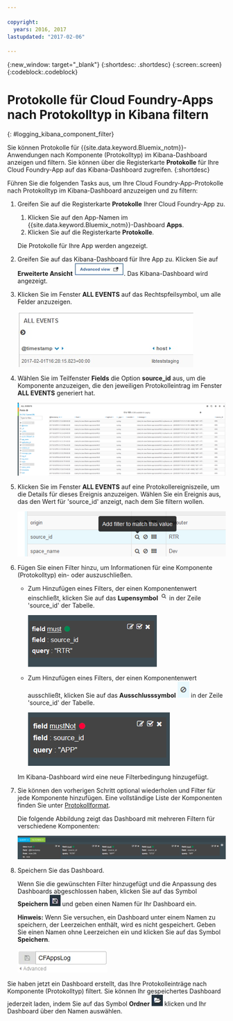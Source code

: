 ```yaml
---

copyright:
  years: 2016, 2017
lastupdated: "2017-02-06"

---
```


<!-- Common attributes used in the template are defined as follows: -->
{:new_window: target="_blank"}
{:shortdesc: .shortdesc}
{:screen:.screen}
{:codeblock:.codeblock}

# Protokolle für Cloud Foundry-Apps nach Protokolltyp in Kibana filtern
<!-- for example, Uploading your data -->
{: #logging_kibana_component_filter}
<!-- Provide an appropriate ID above -->

Sie können Protokolle für {{site.data.keyword.Bluemix_notm}}-Anwendungen nach Komponente (Protokolltyp) im Kibana-Dashboard anzeigen und filtern. Sie können über die Registerkarte **Protokolle** für Ihre Cloud Foundry-App auf das Kibana-Dashboard zugreifen. 
{:shortdesc}

<!-- Include a sentence to briefly introduce the steps/subtopics. Example: -->
Führen Sie die folgenden Tasks aus, um Ihre Cloud Foundry-App-Protokolle nach Protokolltyp im Kibana-Dashboard anzuzeigen und zu filtern:

1. Greifen Sie auf die Registerkarte **Protokolle** Ihrer Cloud Foundry-App zu. 

    1. Klicken Sie auf den App-Namen im {{site.data.keyword.Bluemix_notm}}-Dashboard **Apps**.
    2. Klicken Sie auf die Registerkarte **Protokolle**. 
    
    Die Protokolle für Ihre App werden angezeigt.

2. Greifen Sie auf das Kibana-Dashboard für Ihre App zu. Klicken Sie auf **Erweiterte Ansicht** ![Link für erweiterte Ansicht](images/logging_advanced_view.jpg). Das Kibana-Dashboard wird angezeigt.

3. Klicken Sie im Fenster **ALL EVENTS** auf das Rechtspfeilsymbol, um alle Felder anzuzeigen. 

    ![Fenster 'All Events' mit dem Rechtspfeilsymbol](images/logging_all_events_no_fields.jpg)

4. Wählen Sie im Teilfenster **Fields** die Option **source_id** aus, um die Komponente anzuzeigen, die den jeweiligen Protokolleintrag im Fenster **ALL EVENTS** generiert hat.

    ![Fenster 'All Events' mit ausgewähltem Feld 'source_id'](images/logging_component.png)

5. Klicken Sie im Fenster **ALL EVENTS** auf eine Protokollereigniszeile, um die Details für dieses Ereignis anzuzeigen. Wählen Sie ein Ereignis aus, das den Wert für 'source_id' anzeigt, nach dem Sie filtern wollen.

    ![Fenster 'All Events' mit Details für ein ausgewähltes Protokollereignis](images/logging_component_add_filter.png)

6. Fügen Sie einen Filter hinzu, um Informationen für eine Komponente (Protokolltyp) ein- oder auszuschließen. 

    * Zum Hinzufügen eines Filters, der einen Komponentenwert einschließt, klicken Sie auf das **Lupensymbol** ![Lupensymbol](images/logging_magnifying_glass.jpg) in der Zeile 'source_id' der Tabelle. 

        ![Filterbedingung für das Feld 'source_id'](images/logging_component_filter.png) 

    * Zum Hinzufügen eines Filters, der einen Komponentenwert ausschließt, klicken Sie auf das **Ausschlusssymbol** ![Ausschlusssymbol](images/logging_exclusion_icon.png) in der Zeile 'source_id' der Tabelle. 
    
         ![Filterbedingung für den Ausschluss des Felds 'source_id'](images/logging_component_add_exclusion_filter.png) 
     
     Im Kibana-Dashboard wird eine neue Filterbedingung hinzugefügt.

7. Sie können den vorherigen Schritt optional wiederholen und Filter für jede Komponente hinzufügen. Eine vollständige Liste der Komponenten finden Sie unter [Protokollformat](../logging_view_kibana3.html#kibana_log_format_cf).

    Die folgende Abbildung zeigt das Dashboard mit mehreren Filtern für verschiedene Komponenten:
    
    ![Mehrere Filterbedingungen für das Feld 'source_id'](images/logging_component_multiple_filters.png)

8. Speichern Sie das Dashboard. 

    Wenn Sie die gewünschten Filter hinzugefügt und die Anpassung des Dashboards abgeschlossen haben, klicken Sie auf das Symbol **Speichern** ![Symbol für Speichern](images/logging_save.jpg) und geben einen Namen für Ihr Dashboard ein. 
      
    **Hinweis:** Wenn Sie versuchen, ein Dashboard unter einem Namen zu speichern, der Leerzeichen enthält, wird es nicht gespeichert. Geben Sie einen Namen ohne Leerzeichen ein und klicken Sie auf das Symbol **Speichern**.
    
    ![Name zum Speichern des Dashboards](images/logging_save_dashboard.jpg)

Sie haben jetzt ein Dashboard erstellt, das Ihre Protokolleinträge nach Komponente (Protokolltyp) filtert. Sie können Ihr gespeichertes Dashboard jederzeit laden, indem Sie auf das Symbol **Ordner** ![Ordnersymbol](images/logging_folder.jpg) klicken und Ihr Dashboard über den Namen auswählen.


